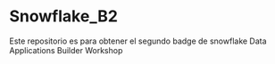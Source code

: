 # Snowflake_B2
Este repositorio es para obtener el segundo badge de snowflake Data Applications Builder Workshop 

